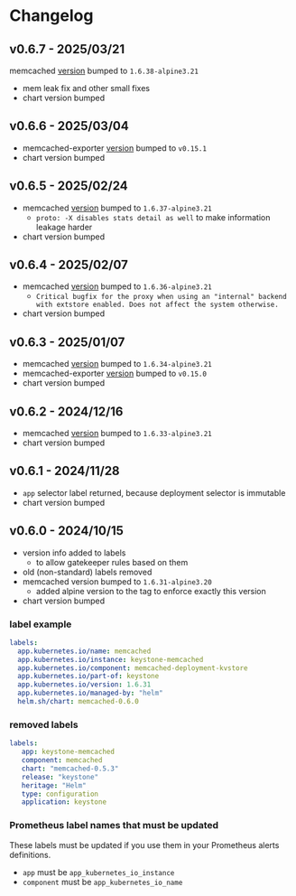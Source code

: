 # Changelog

## v0.6.7 - 2025/03/21

memcached [version](https://github.com/memcached/memcached/wiki/ReleaseNotes1638) bumped to `1.6.38-alpine3.21`
  * mem leak fix and other small fixes
* chart version bumped

## v0.6.6 - 2025/03/04

* memcached-exporter [version](https://github.com/prometheus/memcached_exporter/releases/tag/v0.15.1) bumped to `v0.15.1`
* chart version bumped

## v0.6.5 - 2025/02/24

* memcached [version](https://github.com/memcached/memcached/wiki/ReleaseNotes1637) bumped to `1.6.37-alpine3.21`
  * `proto: -X disables stats detail as well` to make information leakage harder
* chart version bumped

## v0.6.4 - 2025/02/07

* memcached [version](https://github.com/memcached/memcached/wiki/ReleaseNotes1636) bumped to `1.6.36-alpine3.21`
  * `Critical bugfix for the proxy when using an "internal" backend with extstore enabled. Does not affect the system otherwise.`
* chart version bumped

## v0.6.3 - 2025/01/07

* memcached [version](https://github.com/memcached/memcached/wiki/ReleaseNotes1634) bumped to `1.6.34-alpine3.21`
* memcached-exporter [version](https://github.com/prometheus/memcached_exporter/releases/tag/v0.15.0) bumped to `v0.15.0`
* chart version bumped

## v0.6.2 - 2024/12/16

* memcached [version](https://github.com/memcached/memcached/wiki/ReleaseNotes1633) bumped to `1.6.33-alpine3.21`
* chart version bumped

## v0.6.1 - 2024/11/28
* `app` selector label returned, because deployment selector is immutable
* chart version bumped

## v0.6.0 - 2024/10/15
* version info added to labels
  * to allow gatekeeper rules based on them
* old (non-standard) labels removed
* memcached version bumped to `1.6.31-alpine3.20`
  * added alpine version to the tag to enforce exactly this version
* chart version bumped

### label example
```yaml
labels:
  app.kubernetes.io/name: memcached
  app.kubernetes.io/instance: keystone-memcached
  app.kubernetes.io/component: memcached-deployment-kvstore
  app.kubernetes.io/part-of: keystone
  app.kubernetes.io/version: 1.6.31
  app.kubernetes.io/managed-by: "helm"
  helm.sh/chart: memcached-0.6.0
```
### removed labels
```yaml
labels:
   app: keystone-memcached
   component: memcached
   chart: "memcached-0.5.3"
   release: "keystone"
   heritage: "Helm"
   type: configuration
   application: keystone
```
### Prometheus label names that must be updated
These labels must be updated if you use them in your Prometheus alerts definitions.
- `app` must be `app_kubernetes_io_instance`
- `component` must be `app_kubernetes_io_name`
